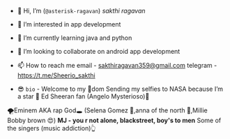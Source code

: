 - 👋 Hi, I’m (```@asterisk-ragavan```) *sakthi ragavan*
- 👀 I’m interested in app development 
- 🌱 I’m currently learning java and python
- 💞️ I’m looking to collaborate on android app development
- 📫 How to reach me email - sakthiragavan359@gmail.com
                     telegram - https://t.me/Sheerio_sakthi 


- 😎 ```bio``` - 
  Welcome to my 👑dom
 Sending my selfies to NASA because I’m a star 🌟
 Ed Sheeran fan (Angelo Mysterioso)🎸

🌪️Eminem AKA rap God🕳️
 (Selena Gomez 🍓,anna of the north 🌺,Millie Bobby brown 😍)
 **MJ - you r not alone, blackstreet, boy's to men**
 Some of the singers (music addiction)👆
